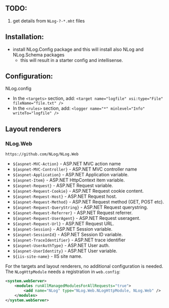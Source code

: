 
## TODO:
1. get details from `NLog-?-*.mht` files

## Installation:
- install NLog.Config package and this will install also NLog and NLog.Schema packages
	- this will result in a starter config and intellisense.

## Configuration:
NLog.config
- In the `<targets>` section, add:
`<target name="logfile" xsi:type="File" fileName="file.txt" />`
- In the `<rules>` section, add:
`<logger name="*" minlevel="Info" writeTo="logfile" />`




## Layout renderers
### NLog.Web
`https://github.com/NLog/NLog.Web`
- `${aspnet-MVC-Action}` - ASP.NET MVC action name
- `${aspnet-MVC-Controller}` - ASP.NET MVC controller name
- `${aspnet-Application}` - ASP.NET Application variable.
- `${aspnet-Item}` - ASP.NET HttpContext item variable.
- `${aspnet-Request}` - ASP.NET Request variable.
- `${aspnet-Request-Cookie}` - ASP.NET Request cookie content.
- `${aspnet-Request-Host}` - ASP.NET Request host.
- `${aspnet-Request-Method}` - ASP.NET Request method (GET, POST etc).
- `${aspnet-Request-QueryString}` - ASP.NET Request querystring.
- `${aspnet-Request-Referrer}` - ASP.NET Request referrer.
- `${aspnet-Request-UserAgent}` - ASP.NET Request useragent.
- `${aspnet-Request-Url}` - ASP.NET Request URL.
- `${aspnet-Session}` - ASP.NET Session variable.
- `${aspnet-SessionId}` - ASP.NET Session ID variable.
- `${aspnet-TraceIdentifier}` - ASP.NET trace identifier
- `${aspnet-UserAuthType}` - ASP.NET User auth.
- `${aspnet-UserIdentity}` - ASP.NET User variable.
- `${iis-site-name}` - IIS site name.

For the targets and layout renderers, no additional configuration is needed.
The `NLogHttpModule` needs a registration in `web.config`:
```xml
<system.webServer>
	<modules runAllManagedModulesForAllRequests="true">
		<add name="NLog" type="NLog.Web.NLogHttpModule, NLog.Web" />
	</modules>
</system.webServer>
```
